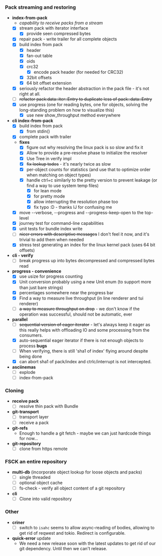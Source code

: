 ### Pack streaming and restoring

* **index-from-pack**
  * _capability to receive packs from a stream_
  * [x] stream pack with iterator interface
    * [x] provide seen compressed bytes
  * [x] repair pack - write trailer for all complete objects
  * [x] build index from pack
      * [x] header
      * [x] fan-out table
      * [x] oids
      * [x] crc32
          * [x] encode pack header (for needed for CRC32)
      * [x] 32bit offsets
      * [x] 64 bit offset extension
  * [x] seriously refactor the header abstraction in the pack file - it's not right at all.
  * [ ] ~~refactor pack:data::iter::Entry to duplicate less of pack::data::Entry~~
  * [x] use progress (one for reading bytes, one for objects, solving the long-standing problem on how to visualize this)
     * [x] use new show_throughput method everywhere
* **cli index-from-pack**
  * [x] build index from pack
     * [x] from stdin()
  * [x] complete pack with trailer
  * **fixes**
    * [x] figure out why resolving the linux pack is so slow and fix it
    * [x] Allow to provide a pre-resolve phase to initialize the resolver
    * [x] Use Tree in verify impl
    * [x] ~~fix lookup todos~~ - it's nearly twice as slow
    * [x] per-object counts for statistics (and use that to optimize order when matching on object types)
    * [x] handle ctrl+c similarly to the pretty version to prevent leakage (or find a way to use
      system temp files)
         * [x] for lean mode
         * [x] for pretty mode
         * [x] allow interrupting the resolution phase too
         * [x] fix typo :D - thanks IJ for confusing me
  * [x] move --verbose, --progress and --progress-keep-open to the top-level 
  * [x] journey test for command-line capabilities
  * [x] unit tests for bundle index write
  * [ ] ~~nicer errors with descriptive messages~~ I don't feel it now, and it's trivial to add them when needed
  * [x] stress test generating an index for the linux kernel pack (uses 64 bit offsets)
* **cli - verify**
   * [ ] break progress up into bytes decompressed and compressed bytes read
* **progress - convenience**
  * [x] use usize for progress counting
  * [x] Unit conversion probably using a new Unit enum (to support more than just bare strings)
  * [x] percentages somewhere near the progress bar
  * [x] Find a way to measure live throughput (in line renderer and tui renderer)
  * [ ] ~~a way to measure throughput on drop~~ - we don't know if the operation was successful, should not be automatic, ever
* **parallel**
  * [ ] ~~sequential version of eager iterator~~ - let's always keep it eager as this really helps with offloading IO and some processing
        from the consumers.
  * [x] auto-sequential eager iterator if there is not enough objects to process
**bugs**
  * [ ] When verifying, there is still 'sha1 of index' flying around despite being done
  * [x] can abort sha1 of pack/index and ctrlc/interrupt is not intercepted.
* **asciinemas**
   * [ ] explode
   * [ ] index-from-pack
  
### Cloning

* **receive pack**
  * [ ] resolve thin pack with Bundle
* **git-transport**
  * [ ] transport layer
  * [ ] receive a pack
* **git-refs**
  * Enough to handle a git fetch - maybe we can just hardcode things for now…
* **git-repository**
  * [ ] clone from https remote
  
### FSCK an entire repository

* **multi-db** (incorporate object lookup for loose objects and packs)
  * [ ] single threaded
  * [ ] optional object cache
  * [ ] fs-check - verify all object content of a git repository
* **cli**
  * [ ] Clone into valid repository
  
### Other
* **criner**
  * [ ] switch to `isahc`
    seems to allow async-reading of bodies, allowing to get rid of reqwest and tokio. Redirect is configurable.
* **quick-error** update
  * We need a new release soon with the latest updates to get rid of our git dependency. Until then we can't release.

